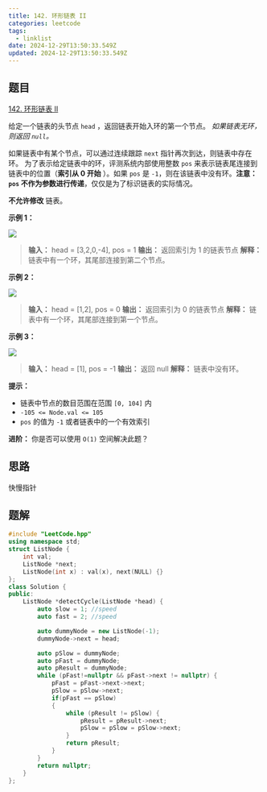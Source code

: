 ```yaml
---
title: 142. 环形链表 II
categories: leetcode
tags:
  - linklist
date: 2024-12-29T13:50:33.549Z
updated: 2024-12-29T13:50:33.549Z
---
```


<!--more-->

## 题目

[142. 环形链表 II](https://leetcode.cn/problems/linked-list-cycle-ii)

给定一个链表的头节点  `head` ，返回链表开始入环的第一个节点。 _如果链表无环，则返回  `null`。_

如果链表中有某个节点，可以通过连续跟踪 `next` 指针再次到达，则链表中存在环。 为了表示给定链表中的环，评测系统内部使用整数 `pos`
来表示链表尾连接到链表中的位置（**索引从 0 开始** ）。如果 `pos` 是 `-1`，则在该链表中没有环。**注意：`pos`
不作为参数进行传递**，仅仅是为了标识链表的实际情况。

**不允许修改** 链表。



**示例 1：**

![](https://assets.leetcode.com/uploads/2018/12/07/circularlinkedlist.png)

> 
> 
> **输入：** head = [3,2,0,-4], pos = 1
> **输出：** 返回索引为 1 的链表节点
> **解释：** 链表中有一个环，其尾部连接到第二个节点。
> 

**示例  2：**

![](https://assets.leetcode-cn.com/aliyun-lc-upload/uploads/2018/12/07/circularlinkedlist_test2.png)

> 
> 
> **输入：** head = [1,2], pos = 0
> **输出：** 返回索引为 0 的链表节点
> **解释：** 链表中有一个环，其尾部连接到第一个节点。
> 

**示例 3：**

![](https://assets.leetcode-cn.com/aliyun-lc-upload/uploads/2018/12/07/circularlinkedlist_test3.png)

> 
> 
> **输入：** head = [1], pos = -1
> **输出：** 返回 null
> **解释：** 链表中没有环。
> 



**提示：**

  * 链表中节点的数目范围在范围 `[0, 104]` 内
  * `-105 <= Node.val <= 105`
  * `pos` 的值为 `-1` 或者链表中的一个有效索引



**进阶：** 你是否可以使用 `O(1)` 空间解决此题？



## 思路

快慢指针

## 题解

```cpp
#include "LeetCode.hpp"
using namespace std;
struct ListNode {
    int val;
    ListNode *next;
    ListNode(int x) : val(x), next(NULL) {}
};
class Solution {
public:
    ListNode *detectCycle(ListNode *head) {
        auto slow = 1; //speed
        auto fast = 2; //speed

        auto dummyNode = new ListNode(-1);
        dummyNode->next = head;

        auto pSlow = dummyNode;
        auto pFast = dummyNode;
        auto pResult = dummyNode;
        while (pFast!=nullptr && pFast->next != nullptr) {
            pFast = pFast->next->next;
            pSlow = pSlow->next;
            if(pFast == pSlow)
            {
                while (pResult != pSlow) {
                    pResult = pResult->next;
                    pSlow = pSlow = pSlow->next;
                }
                return pResult;
            }
        }
        return nullptr;
    }
};
```
